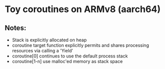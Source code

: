 # Toy coroutines on ARMv8 (aarch64)

## Notes:

- Stack is explicitly allocated on heap
- coroutine target function explicitly permits and shares processing resources via calling a 'Yield'
- coroutine[0] continues to use the default process stack
- coroutine[1-n] use malloc'ed memory as stack space


